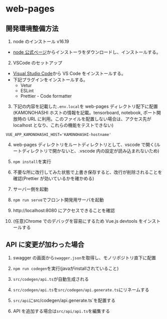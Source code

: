 # web-pages

## 開発環境整備方法

1. node のインストール v16.19

- [node 公式ページ](https://nodejs.org/ja/download/)からインストーラをダウンロードし、インストールする。

2. VSCode のセットアップ

- [Visual Studio Code](https://azure.microsoft.com/ja-jp/products/visual-studio-code/)から VS Code をインストールする。
- 下記プラグインをインストールする。
  - Vetur
  - ESLint
  - Prettier - Code formatter

3. 下記の内容を記載した`.env.local`を web-pages ディレクトリ配下に配置(KAMONOHASHI ホストの情報を記載。tensorboard, notebook, ポート開放時の URL に利用。このファイルを配置しない場合は、アクセス先が localhost となり、これらの機能をテストできない)

```
VUE_APP_KAMONOHASHI_HOST='KAMONOHASHI-hostname'
```

4. web-pages ディレクトリをルートディレクトリとして、vscode で開く(ルートディレクトリで開かないと、.vscode 内の設定が読み込まれないため)

5. `npm install`を実行

6. 不要な所に改行してみた状態で上書き保存すると、改行が削除されることを確認(Prettier が効いているかを確かめる)

7. サーバー側を起動

8. `npm run serve`でフロント開発用サーバを起動

9. http://localhost:8080 にアクセスできることを確認

10. (任意)Chrome でのデバッグを容易にするため Vue.js devtools をインストールする

## API に変更が加わった場合

1. swagger の画面から`swagger.json`を取得し、モノリポジトリ直下に配置


2. `npm run codegen`を実行(javaがinstallされていること)

3. `src/codegen/api.ts`が自動生成される

4. `src/codegen/api.ts`を`src/codegen/api.generate.ts`にリネームする

5. `src/api`にsrc/codegen/api.generate.ts`を配置する

6. API を追加する場合は`src/api/api.ts`を編集する
